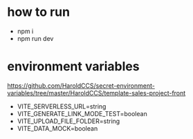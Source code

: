 # how to run
- npm i
- npm run dev


# environment variables

https://github.com/HaroldCCS/secret-environment-variables/tree/master/HaroldCCS/template-sales-project-front

- VITE_SERVERLESS_URL=string
- VITE_GENERATE_LINK_MODE_TEST=boolean
- VITE_UPLOAD_FILE_FOLDER=string
- VITE_DATA_MOCK=boolean

